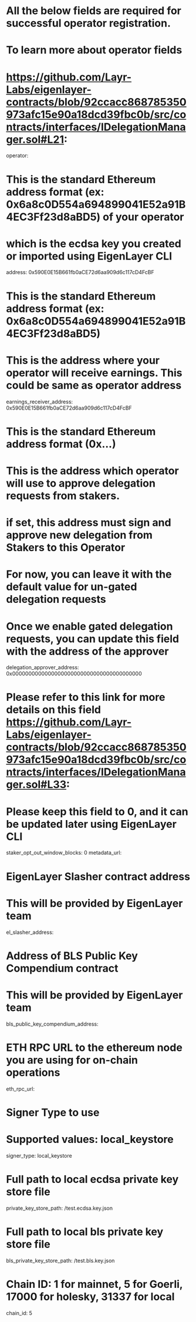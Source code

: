 # All the below fields are required for successful operator registration.

# To learn more about operator fields
# https://github.com/Layr-Labs/eigenlayer-contracts/blob/92ccacc868785350973afc15e90a18dcd39fbc0b/src/contracts/interfaces/IDelegationManager.sol#L21:
operator:
  # This is the standard Ethereum address format (ex: 0x6a8c0D554a694899041E52a91B4EC3Ff23d8aBD5) of your operator
  # which is the ecdsa key you created or imported using EigenLayer CLI
  address: 0x590E0E15B661fb0aCE72d6aa909d6c117cD4FcBF
  # This is the standard Ethereum address format (ex: 0x6a8c0D554a694899041E52a91B4EC3Ff23d8aBD5)
  # This is the address where your operator will receive earnings. This could be same as operator address
  earnings_receiver_address: 0x590E0E15B661fb0aCE72d6aa909d6c117cD4FcBF
  # This is the standard Ethereum address format (0x...)
  # This is the address which operator will use to approve delegation requests from stakers.
  # if set, this address must sign and approve new delegation from Stakers to this Operator
  # For now, you can leave it  with the default value for un-gated delegation requests
  # Once we enable gated delegation requests, you can update this field with the address of the approver
  delegation_approver_address: 0x0000000000000000000000000000000000000000
  # Please refer to this link for more details on this field https://github.com/Layr-Labs/eigenlayer-contracts/blob/92ccacc868785350973afc15e90a18dcd39fbc0b/src/contracts/interfaces/IDelegationManager.sol#L33:
  # Please keep this field to 0, and it can be updated later using EigenLayer CLI
  staker_opt_out_window_blocks: 0
  metadata_url: 

# EigenLayer Slasher contract address
# This will be provided by EigenLayer team
el_slasher_address: 

# Address of BLS Public Key Compendium contract
# This will be provided by EigenLayer team
bls_public_key_compendium_address:

# ETH RPC URL to the ethereum node you are using for on-chain operations
eth_rpc_url: 

# Signer Type to use
# Supported values: local_keystore
signer_type: local_keystore

# Full path to local ecdsa private key store file
private_key_store_path: <path-to>/test.ecdsa.key.json

# Full path to local bls private key store file
bls_private_key_store_path: <path-to>/test.bls.key.json

# Chain ID: 1 for mainnet, 5 for Goerli, 17000 for holesky, 31337 for local
chain_id: 5
